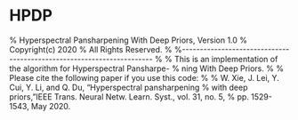 # HPDP
% Hyperspectral Pansharpening With Deep Priors, Version 1.0
% Copyright(c) 2020
% All Rights Reserved.
%
%----------------------------------------------------------------------
%
% This is an implementation of the algorithm for Hyperspectral Pansharpe-
% ning With Deep Priors.
% 
% Please cite the following paper if you use this code:
%
% W. Xie, J. Lei, Y. Cui, Y. Li, and Q. Du, “Hyperspectral pansharpening 
% with deep priors,”IEEE Trans. Neural Netw. Learn. Syst., vol. 31, no. 5,
% pp. 1529-1543, May 2020.
